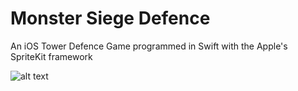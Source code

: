 # Monster Siege Defence
An iOS Tower Defence Game programmed in Swift with the Apple's SpriteKit framework

![alt text](https://is4-ssl.mzstatic.com/image/thumb/Purple128/v4/be/e4/c0/bee4c05e-a838-d706-3423-ff91fa1b8c65/pr_source.png/313x0w.png)
